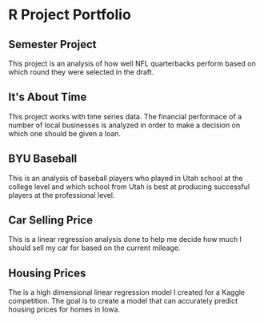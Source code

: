 # R Project Portfolio

## Semester Project
This project is an analysis of how well NFL quarterbacks perform based on which round they were selected in the draft.

## It's About Time
This project works with time series data. The financial performace of a number of local businesses is analyzed in order to make a decision on which one should be given a loan.

## BYU Baseball
This is an analysis of baseball players who played in Utah school at the college level and which school from Utah is best at producing successful players at the professional level.

## Car Selling Price
This is a linear regression analysis done to help me decide how much I should sell my car for based on the current mileage.

## Housing Prices
The is a high dimensional linear regression model I created for a Kaggle competition. The goal is to create a model that can accurately predict housing prices for homes in Iowa.
